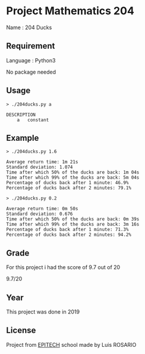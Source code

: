 # Project Mathematics 204

Name : 204 Ducks

## Requirement

Language : Python3

No package needed

## Usage

```
> ./204ducks.py a

DESCRIPTION
    a   constant
```

## Example

```
> ./204ducks.py 1.6

Average return time: 1m 21s
Standard deviation: 1.074
Time after which 50% of the ducks are back: 1m 04s
Time after which 99% of the ducks are back: 5m 04s
Percentage of ducks back after 1 minute: 46.9%
Percentage of ducks back after 2 minutes: 79.1%
```

```
> ./204ducks.py 0.2

Average return time: 0m 50s
Standard deviation: 0.676
Time after which 50% of the ducks are back: 0m 39s
Time after which 99% of the ducks are back: 3m 16s
Percentage of ducks back after 1 minute: 71.3%
Percentage of ducks back after 2 minutes: 94.2%
```

## Grade
For this project i had the score of 9.7 out of 20 

9.7/20

## Year

This project was done in 2019

## License
Project from [EPITECH](https://www.epitech.eu/) school made by Luis ROSARIO
